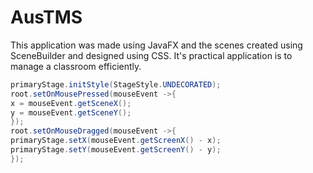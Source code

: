 # AusTMS
This application was made using JavaFX and the scenes created using SceneBuilder and designed using CSS. It's practical application is to manage a classroom efficiently.
```java
primaryStage.initStyle(StageStyle.UNDECORATED);
root.setOnMousePressed(mouseEvent ->{
x = mouseEvent.getSceneX();
y = mouseEvent.getSceneY();
});
root.setOnMouseDragged(mouseEvent ->{
primaryStage.setX(mouseEvent.getScreenX() - x);
primaryStage.setY(mouseEvent.getScreenY() - y);
});
```

